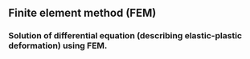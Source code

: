 ## Finite element method (FEM)
### Solution of differential equation (describing elastic-plastic deformation) using FEM.
